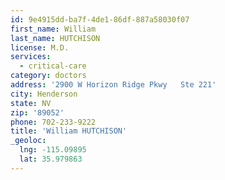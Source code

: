 ```yaml
---
id: 9e4915dd-ba7f-4de1-86df-887a58030f07
first_name: William
last_name: HUTCHISON
license: M.D.
services:
  - critical-care
category: doctors
address: '2900 W Horizon Ridge Pkwy   Ste 221'
city: Henderson
state: NV
zip: '89052'
phone: 702-233-9222
title: 'William HUTCHISON'
_geoloc:
  lng: -115.09895
  lat: 35.979863
---
```

